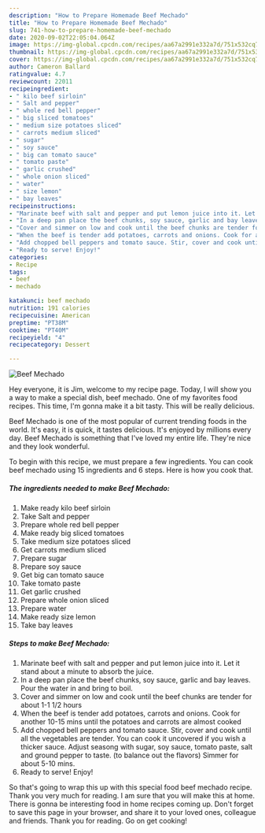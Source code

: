 ```yaml
---
description: "How to Prepare Homemade Beef Mechado"
title: "How to Prepare Homemade Beef Mechado"
slug: 741-how-to-prepare-homemade-beef-mechado
date: 2020-09-02T22:05:04.064Z
image: https://img-global.cpcdn.com/recipes/aa67a2991e332a7d/751x532cq70/beef-mechado-recipe-main-photo.jpg
thumbnail: https://img-global.cpcdn.com/recipes/aa67a2991e332a7d/751x532cq70/beef-mechado-recipe-main-photo.jpg
cover: https://img-global.cpcdn.com/recipes/aa67a2991e332a7d/751x532cq70/beef-mechado-recipe-main-photo.jpg
author: Cameron Ballard
ratingvalue: 4.7
reviewcount: 22011
recipeingredient:
- " kilo beef sirloin"
- " Salt and pepper"
- " whole red bell pepper"
- " big sliced tomatoes"
- " medium size potatoes sliced"
- " carrots medium sliced"
- " sugar"
- " soy sauce"
- " big can tomato sauce"
- " tomato paste"
- " garlic crushed"
- " whole onion sliced"
- " water"
- " size lemon"
- " bay leaves"
recipeinstructions:
- "Marinate beef with salt and pepper and put lemon juice into it. Let it stand about a minute to absorb the juice."
- "In a deep pan place the beef chunks, soy sauce, garlic and bay leaves. Pour the water in and bring to boil."
- "Cover and simmer on low and cook until the beef chunks are tender for about 1-1 1/2 hours"
- "When the beef is tender add potatoes, carrots and onions. Cook for another 10-15 mins until the potatoes and carrots are almost cooked"
- "Add chopped bell peppers and tomato sauce. Stir, cover and cook until all the vegetables are tender. You can cook it uncovered if you wish a thicker sauce. Adjust seasong with sugar, soy sauce, tomato paste, salt and ground pepper to taste. (to balance out the flavors) Simmer for about 5-10 mins."
- "Ready to serve! Enjoy!"
categories:
- Recipe
tags:
- beef
- mechado

katakunci: beef mechado 
nutrition: 191 calories
recipecuisine: American
preptime: "PT38M"
cooktime: "PT40M"
recipeyield: "4"
recipecategory: Dessert

---
```



![Beef Mechado](https://img-global.cpcdn.com/recipes/aa67a2991e332a7d/751x532cq70/beef-mechado-recipe-main-photo.jpg)

Hey everyone, it is Jim, welcome to my recipe page. Today, I will show you a way to make a special dish, beef mechado. One of my favorites food recipes. This time, I'm gonna make it a bit tasty. This will be really delicious.

Beef Mechado is one of the most popular of current trending foods in the world. It's easy, it is quick, it tastes delicious. It's enjoyed by millions every day. Beef Mechado is something that I've loved my entire life. They're nice and they look wonderful.




To begin with this recipe, we must prepare a few ingredients. You can cook beef mechado using 15 ingredients and 6 steps. Here is how you cook that.

<!--inarticleads1-->

##### The ingredients needed to make Beef Mechado:

1. Make ready  kilo beef sirloin
1. Take  Salt and pepper
1. Prepare  whole red bell pepper
1. Make ready  big sliced tomatoes
1. Take  medium size potatoes sliced
1. Get  carrots medium sliced
1. Prepare  sugar
1. Prepare  soy sauce
1. Get  big can tomato sauce
1. Take  tomato paste
1. Get  garlic crushed
1. Prepare  whole onion sliced
1. Prepare  water
1. Make ready  size lemon
1. Take  bay leaves




<!--inarticleads2-->

##### Steps to make Beef Mechado:

1. Marinate beef with salt and pepper and put lemon juice into it. Let it stand about a minute to absorb the juice.
1. In a deep pan place the beef chunks, soy sauce, garlic and bay leaves. Pour the water in and bring to boil.
1. Cover and simmer on low and cook until the beef chunks are tender for about 1-1 1/2 hours
1. When the beef is tender add potatoes, carrots and onions. Cook for another 10-15 mins until the potatoes and carrots are almost cooked
1. Add chopped bell peppers and tomato sauce. Stir, cover and cook until all the vegetables are tender. You can cook it uncovered if you wish a thicker sauce. Adjust seasong with sugar, soy sauce, tomato paste, salt and ground pepper to taste. (to balance out the flavors) Simmer for about 5-10 mins.
1. Ready to serve! Enjoy!




So that's going to wrap this up with this special food beef mechado recipe. Thank you very much for reading. I am sure that you will make this at home. There is gonna be interesting food in home recipes coming up. Don't forget to save this page in your browser, and share it to your loved ones, colleague and friends. Thank you for reading. Go on get cooking!
